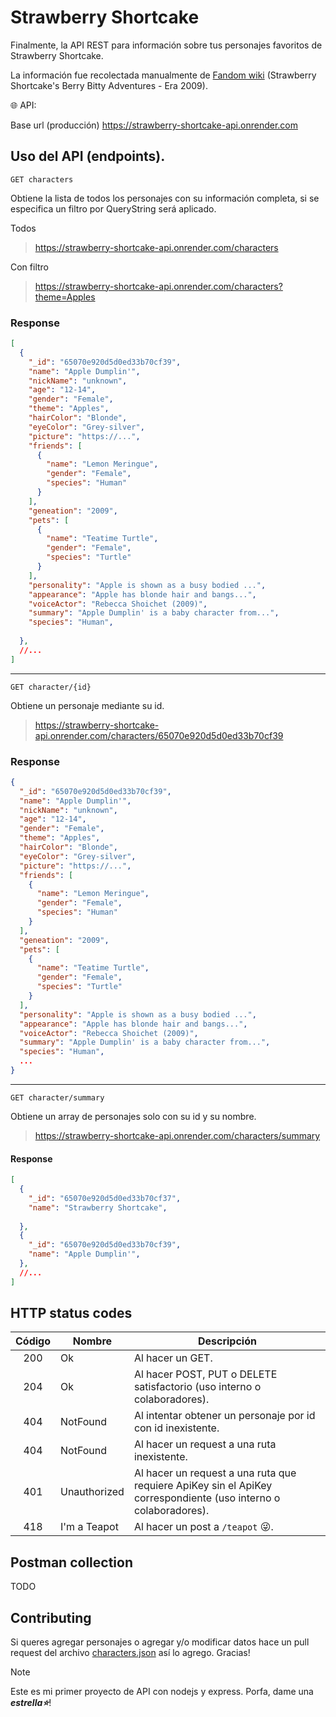 # Strawberry Shortcake
Finalmente, la API REST para información sobre tus personajes favoritos de Strawberry Shortcake.

La información fue recolectada manualmente de [Fandom wiki](https://strawberryshortcake.fandom.com/) (Strawberry Shortcake's Berry Bitty Adventures - Era 2009).

🌐 API:

Base url (producción)
https://strawberry-shortcake-api.onrender.com

## Uso del API (endpoints).

`GET characters`

Obtiene la lista de todos los personajes con su información completa, si se especifica un filtro por QueryString será aplicado.

Todos
>https://strawberry-shortcake-api.onrender.com/characters

Con filtro
>https://strawberry-shortcake-api.onrender.com/characters?theme=Apples

### Response

```json
[
  {
    "_id": "65070e920d5d0ed33b70cf39",
    "name": "Apple Dumplin'",
    "nickName": "unknown",
    "age": "12-14",
    "gender": "Female",
    "theme": "Apples",
    "hairColor": "Blonde",
    "eyeColor": "Grey-silver",
    "picture": "https://...",
    "friends": [
      {
        "name": "Lemon Meringue",
        "gender": "Female",
        "species": "Human"
      }
    ],
    "geneation": "2009",
    "pets": [
      {
        "name": "Teatime Turtle",
        "gender": "Female",
        "species": "Turtle"
      }
    ],
    "personality": "Apple is shown as a busy bodied ...",
    "appearance": "Apple has blonde hair and bangs...",
    "voiceActor": "Rebecca Shoichet (2009)",
    "summary": "Apple Dumplin' is a baby character from...",
    "species": "Human",
    
  },
  //...
]
```

___

`GET character/{id}`

Obtiene un personaje mediante su id.
>https://strawberry-shortcake-api.onrender.com/characters/65070e920d5d0ed33b70cf39

### Response
```json
{
  "_id": "65070e920d5d0ed33b70cf39",
  "name": "Apple Dumplin'",
  "nickName": "unknown",
  "age": "12-14",
  "gender": "Female",
  "theme": "Apples",
  "hairColor": "Blonde",
  "eyeColor": "Grey-silver",
  "picture": "https://...",
  "friends": [
    {
      "name": "Lemon Meringue",
      "gender": "Female",
      "species": "Human"
    }
  ],
  "geneation": "2009",
  "pets": [
    {
      "name": "Teatime Turtle",
      "gender": "Female",
      "species": "Turtle"
    }
  ],
  "personality": "Apple is shown as a busy bodied ...",
  "appearance": "Apple has blonde hair and bangs...",
  "voiceActor": "Rebecca Shoichet (2009)",
  "summary": "Apple Dumplin' is a baby character from...",
  "species": "Human",
  ...
}
```

___

`GET character/summary`

Obtiene un array de personajes solo con su id y su nombre.
>https://strawberry-shortcake-api.onrender.com/characters/summary

#### Response
```json
[
  {
    "_id": "65070e920d5d0ed33b70cf37",
    "name": "Strawberry Shortcake",
    
  },
  {
    "_id": "65070e920d5d0ed33b70cf39",
    "name": "Apple Dumplin'",
  },
  //...
]
```
## HTTP status codes
| Código | Nombre | Descripción |
| :---: | --- | --- |
| 200 | Ok | Al hacer un GET. |
| 204 | Ok | Al hacer POST, PUT o DELETE satisfactorio (uso interno o colaboradores). |
| 404 | NotFound | Al intentar obtener un personaje por id con id inexistente. |
| 404 | NotFound | Al hacer un request a una ruta inexistente. |
| 401 | Unauthorized | Al hacer un request a una ruta que requiere ApiKey sin el ApiKey correspondiente (uso interno o colaboradores). |
| 418 | I'm a Teapot | Al hacer un post a `/teapot` 😜. |


## Postman collection
TODO

## Contributing
Si queres agregar personajes o agregar y/o modificar datos hace un pull request del archivo [characters.json](https://github.com/mikelapro/strawberry-shortcake-api/blob/main/src/strawberry-shortcake-api/models/characters.json) así lo agrego. Gracias!

> [!NOTE]
> Este es mi primer proyecto de API con nodejs y express. Porfa, dame una ***estrella⭐***!